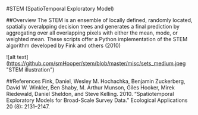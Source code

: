 #STEM (SpatioTemporal Exploratory Model)

##Overview
The STEM is an ensemble of locally defined, randomly located, spatially overalpping decision trees and generates a final prediction by aggregating over all overlapping pixels with either the mean, mode, or weighted mean. These scripts offer a Python implementation of the STEM algorithm developed by Fink and others (2010)

![alt text] (https://github.com/smHooper/stem/blob/master/misc/sets_medium.jpeg "STEM illustration")

##References
Fink, Daniel, Wesley M. Hochachka, Benjamin Zuckerberg, David W. Winkler, Ben Shaby, M. Arthur Munson, Giles Hooker, Mirek Riedewald, Daniel Sheldon, and Steve Kelling. 2010. “Spatiotemporal Exploratory Models for Broad-Scale Survey Data.” Ecological Applications 20 (8): 2131–2147.

